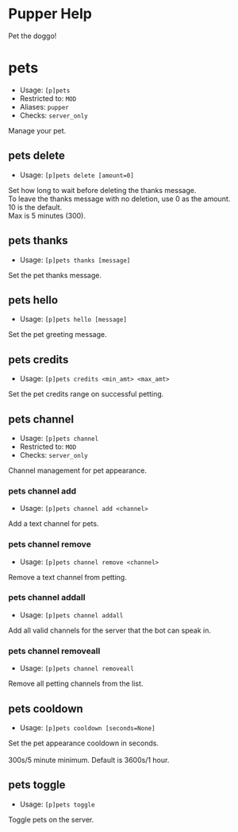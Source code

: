 # Pupper Help

Pet the doggo!

# pets
 - Usage: `[p]pets `
 - Restricted to: `MOD`
 - Aliases: `pupper`
 - Checks: `server_only`

Manage your pet.

## pets delete
 - Usage: `[p]pets delete [amount=0] `

Set how long to wait before deleting the thanks message.<br/>To leave the thanks message with no deletion, use 0 as the amount.<br/>10 is the default.<br/>Max is 5 minutes (300).

## pets thanks
 - Usage: `[p]pets thanks [message] `

Set the pet thanks message.

## pets hello
 - Usage: `[p]pets hello [message] `

Set the pet greeting message.

## pets credits
 - Usage: `[p]pets credits <min_amt> <max_amt> `

Set the pet credits range on successful petting.

## pets channel
 - Usage: `[p]pets channel `
 - Restricted to: `MOD`
 - Checks: `server_only`

Channel management for pet appearance.

### pets channel add
 - Usage: `[p]pets channel add <channel> `

Add a text channel for pets.

### pets channel remove
 - Usage: `[p]pets channel remove <channel> `

Remove a text channel from petting.

### pets channel addall
 - Usage: `[p]pets channel addall `

Add all valid channels for the server that the bot can speak in.

### pets channel removeall
 - Usage: `[p]pets channel removeall `

Remove all petting channels from the list.

## pets cooldown
 - Usage: `[p]pets cooldown [seconds=None] `

Set the pet appearance cooldown in seconds.<br/><br/>300s/5 minute minimum. Default is 3600s/1 hour.

## pets toggle
 - Usage: `[p]pets toggle `

Toggle pets on the server.

